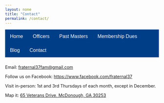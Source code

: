 ```yaml
---
layout: none
title: "Contact"
permalink: /contact/
---
```


<!-- Site-wide navigation and basic styling -->
<style>
  nav {
    background-color: #003f87;
    overflow: hidden;
    margin-bottom: 1.5rem;
  }
  nav a {
    float: left;
    display: block;
    color: #fff;
    text-align: center;
    padding: 14px 16px;
    text-decoration: none;
    font-family: sans-serif;
    font-size: 16px;
  }
  nav a:hover {
    background-color: #00265c;
    color: #fff;
  }
</style>

<nav>
  <a href="/">Home</a>
  <a href="/officers.html">Officers</a>
  <a href="/past-masters.html">Past&nbsp;Masters</a>
  <a href="/membership-dues/">Membership&nbsp;Dues</a>
  <a href="/blog/">Blog</a>
  <a href="/contact/">Contact</a>
</nav>

<p>Email: <a href="mailto:fraternal37fam@gmail.com" rel="noreferrer noopener" target="_blank">fraternal37fam@gmail.com</a></p>
<p>Follow us on Facebook: <a href="https://www.facebook.com/fraternal37" rel="noreferrer noopener" target="_blank">https://www.facebook.com/fraternal37</a></p>
<p>Visit in-person: 1st and 3rd Thursdays of each month, except in December.</p>
<p>Map it: <a href="https://www.google.com/maps/place/65+Veterans+Dr,+McDonough,+GA+30253/@33.4518326,-84.1473306,17z/data=!3m1!4b1!4m5!3m4!1s0x88f45a5f345eb4d5:0xbc77c7cabc1f98bf!8m2!3d33.4518281!4d-84.1451419" rel="noreferrer noopener" target="_blank" title="https://www.google.com/maps/place/65+Veterans+Dr,+McDonough,+GA+30253/@33.4518326,-84.1473306,17z/data=!3m1!4b1!4m5!3m4!1s0x88f45a5f345eb4d5:0xbc77c7cabc1f98bf!8m2!3d33.4518281!4d-84.1451419">65 Veterans Drive, McDonough, GA 30253</a></p>